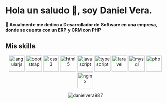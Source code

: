 # Hola un saludo 👋, soy Daniel Vera.

#### 💼 Acualmente me dedico a Desarrollador de Software en una empresa, donde se cuenta con un ERP y CRM con PHP

## Mis skills

<p align="center">
  <img src="https://konpa.github.io/devicon/devicon.git/icons/angularjs/angularjs-original.svg" alt="angularjs" width="50" height="50"/> 
  <img src="https://konpa.github.io/devicon/devicon.git/icons/bootstrap/bootstrap-plain.svg" alt="bootstrap" width="50" height="50"/> 
  <img src="https://konpa.github.io/devicon/devicon.git/icons/css3/css3-original-wordmark.svg" alt="css3" width="50" height="50"/> 
  <img src="https://konpa.github.io/devicon/devicon.git/icons/html5/html5-original-wordmark.svg" alt="html5" width="50" height="50"/> 
  <img src="https://konpa.github.io/devicon/devicon.git/icons/javascript/javascript-original.svg" alt="javascript" width="50" height="50"/> 
  <img src="https://konpa.github.io/devicon/devicon.git/icons/typescript/typescript-original.svg" alt="typescript" width="50" height="50"/> 
  <img src="https://konpa.github.io/devicon/devicon.git/icons/laravel/laravel-plain-wordmark.svg" alt="laravel" width="50" height="50"/> 
  <img src="https://konpa.github.io/devicon/devicon.git/icons/mysql/mysql-original-wordmark.svg" alt="mysql" width="50" height="50"/> 
  <img src="https://konpa.github.io/devicon/devicon.git/icons/php/php-original.svg" alt="php" width="50" height="50"/> 
  <img src="https://konpa.github.io/devicon/devicon.git/icons/nginx/nginx-original.svg" alt="nginx" width="50" height="50"/>
</p>
  <p align="center"> <img src="https://github-readme-stats.vercel.app/api?username=danielvera987&show_icons=true" alt="danielvera987" /> </p>

